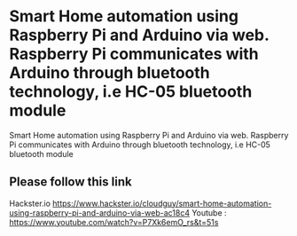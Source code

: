 # Smart Home automation using Raspberry Pi and Arduino via web. Raspberry Pi communicates with Arduino through bluetooth technology, i.e HC-05 bluetooth module
Smart Home automation using Raspberry Pi and Arduino via web. Raspberry Pi communicates with Arduino through bluetooth technology, i.e HC-05 bluetooth module

## Please follow this link
Hackster.io https://www.hackster.io/cloudguy/smart-home-automation-using-raspberry-pi-and-arduino-via-web-ac18c4
Youtube : https://www.youtube.com/watch?v=P7Xk6emO_rs&t=51s
